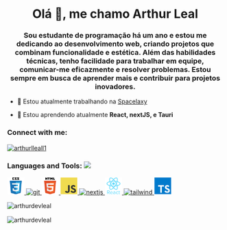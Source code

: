 <h1 align="center">Olá 👋, me chamo Arthur Leal</h1>
<h3 align="center">Sou estudante de programação há um ano e estou me dedicando ao desenvolvimento web, criando projetos que combinam funcionalidade e estética. Além das habilidades técnicas, tenho facilidade para trabalhar em equipe, comunicar-me eficazmente e resolver problemas. Estou sempre em busca de aprender mais e contribuir para projetos inovadores.</h3>

- 🔭 Estou atualmente trabalhando na [Spacelaxy](https://github.com/spacelaxy)

- 🌱 Estou aprendendo atualmente **React, nextJS, e Tauri**

<h3 align="left">Connect with me:</h3>
<p align="left">
<a href="https://instagram.com/arthurlleall1" target="blank"><img align="center" src="https://raw.githubusercontent.com/rahuldkjain/github-profile-readme-generator/master/src/images/icons/Social/instagram.svg" alt="arthurlleall1" height="30" width="40" /></a>
</p>

<h3 align="left">Languages and Tools: <img src="https://github.com/ritik307/ritik307/blob/main/images/laptop.gif" width="24"></h3>
<p align="left"> <a href="https://www.w3schools.com/css/" target="_blank" rel="noreferrer"> <img src="https://raw.githubusercontent.com/devicons/devicon/master/icons/css3/css3-original-wordmark.svg" alt="css3" width="40" height="40"/> </a> <a href="https://git-scm.com/" target="_blank" rel="noreferrer"> <img src="https://www.vectorlogo.zone/logos/git-scm/git-scm-icon.svg" alt="git" width="40" height="40"/> </a> <a href="https://www.w3.org/html/" target="_blank" rel="noreferrer"> <img src="https://raw.githubusercontent.com/devicons/devicon/master/icons/html5/html5-original-wordmark.svg" alt="html5" width="40" height="40"/> </a> <a href="https://developer.mozilla.org/en-US/docs/Web/JavaScript" target="_blank" rel="noreferrer"> <img src="https://raw.githubusercontent.com/devicons/devicon/master/icons/javascript/javascript-original.svg" alt="javascript" width="40" height="40"/> </a> <a href="https://nextjs.org/" target="_blank" rel="noreferrer"> <img src="https://cdn.worldvectorlogo.com/logos/nextjs-2.svg" alt="nextjs" width="40" height="40"/> </a> <a href="https://reactjs.org/" target="_blank" rel="noreferrer"> <img src="https://raw.githubusercontent.com/devicons/devicon/master/icons/react/react-original-wordmark.svg" alt="react" width="40" height="40"/> </a> <a href="https://tailwindcss.com/" target="_blank" rel="noreferrer"> <img src="https://www.vectorlogo.zone/logos/tailwindcss/tailwindcss-icon.svg" alt="tailwind" width="40" height="40"/> </a> <a href="https://www.typescriptlang.org/" target="_blank" rel="noreferrer"> <img src="https://raw.githubusercontent.com/devicons/devicon/master/icons/typescript/typescript-original.svg" alt="typescript" width="40" height="40"/> </a> </p>

<p><img align="center" src="https://github-readme-stats.vercel.app/api/top-langs?username=arthurdevleal&show_icons=true&theme=dracula&locale=en&layout=compact" alt="arthurdevleal" /></p>

<p><img align="center" src="https://github-readme-streak-stats.herokuapp.com/?user=arthurdevleal&theme=dark" alt="arthurdevleal" /></p>
